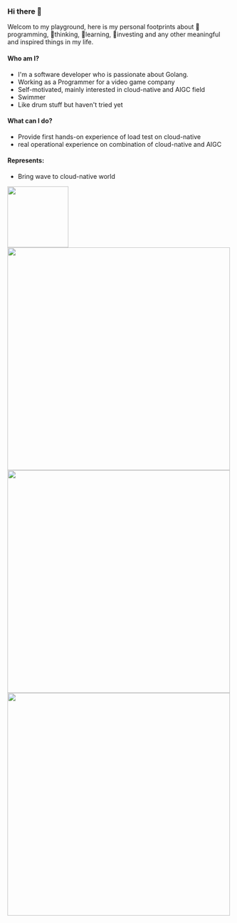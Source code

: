 ### Hi there 👋

Welcom to my playground, here is my personal footprints about 🔭programming, 🌱thinking, 👯learning, 🤔investing and any other meaningful and inspired things in my life.

#### Who am I?
- I'm a software developer who is passionate about Golang.
- Working as a Programmer for a video game company
- Self-motivated, mainly interested in cloud-native and AIGC field
- Swimmer
- Like drum stuff but haven't tried yet

#### What can I do?
- Provide first hands-on experience of load test on cloud-native
- real operational experience on combination of cloud-native and AIGC

#### Represents:
- Bring wave to cloud-native world

<div align="left"> <img height="137px" src="https://github-readme-stats.vercel.app/api?username=jxs1211&hide_title=true&hide_border=true&show_icons=trueline_height=21&text_color=000&icon_color=000&bg_color=0,ea6161,ffc64d,fffc4d,52fa5a&theme=graywhite" /> </div>

<div align="left"> <img width="500px" src="https://github-readme-stats.vercel.app/api/top-langs/?username=jxs1211&hide_title=true&hide_border=true&layout=compact&langs_count=6&text_color=000&icon_color=fff&bg_color=0,52fa5a,4dfcff,c64dff&theme=graywhite" /> </div>

<div align="left"> <img width="500px" src="https://github-profile-trophy.vercel.app/?username=jxs1211" /> </div>

<div align="left"> <img width="500px" src="https://github-readme-streak-stats.herokuapp.com/?user=jxs1211" /> </div>
 

